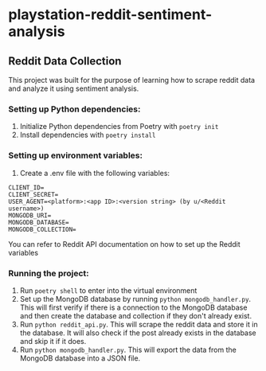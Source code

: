 # playstation-reddit-sentiment-analysis

## Reddit Data Collection

This project was built for the purpose of learning how to scrape reddit data and analyze it using sentiment analysis.

### Setting up Python dependencies:
1. Initialize Python dependencies from Poetry with `poetry init`
2. Install dependencies with `poetry install`

### Setting up environment variables:
1. Create a .env file with the following variables:
```
CLIENT_ID=
CLIENT_SECRET=
USER_AGENT=<platform>:<app ID>:<version string> (by u/<Reddit username>)
MONGODB_URI=
MONGODB_DATABASE=
MONGODB_COLLECTION=
```
You can refer to Reddit API documentation on how to set up the Reddit variables

### Running the project:
1. Run `poetry shell` to enter into the virtual environment
2. Set up the MongoDB database by running `python mongodb_handler.py`. This will first verify if there is a connection to the MongoDB database and then create the database and collection if they don't already exist.
3. Run `python reddit_api.py`. This will scrape the reddit data and store it in the database. It will also check if the post already exists in the database and skip it if it does.
4. Run `python mongodb_handler.py`. This will export the data from the MongoDB database into a JSON file.

